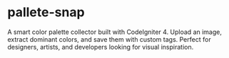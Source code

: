 # pallete-snap
A smart color palette collector built with CodeIgniter 4. Upload an image, extract dominant colors, and save them with custom tags. Perfect for designers, artists, and developers looking for visual inspiration.
